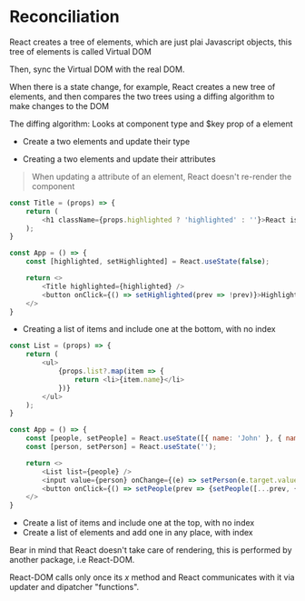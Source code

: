 # Reconciliation

React creates a tree of elements, which are just plai Javascript objects, this tree
of elements is called Virtual DOM

Then, sync the Virtual DOM with the real DOM.

When there is a state change, for example, React creates a new tree of elements, and then compares
the two trees using a diffing algorithm to make changes to the DOM

The diffing algorithm:
Looks at component type and $key prop of a element

- Create a two elements and update their type

- Creating a two elements and update their attributes

> When updating a attribute of an element, React doesn't re-render the component

````Javascript
const Title = (props) => {
    return (
        <h1 className={props.highlighted ? 'highlighted' : ''}>React is awesome</h1>
    );
}

const App = () => {
    const [highlighted, setHighlighted] = React.useState(false);

    return <>
        <Title highlighted={highlighted} />
        <button onClick={() => setHighlighted(prev => !prev)}>Highlight Title</button>
    </>
}
````

- Creating a list of items and include one at the bottom, with no index
````Javascript
const List = (props) => {
    return (
        <ul>
            {props.list?.map(item => {
                return <li>{item.name}</li>
            })}
        </ul>
    );
}

const App = () => {
    const [people, setPeople] = React.useState([{ name: 'John' }, { name: 'Janesse' }]);
    const [person, setPerson] = React.useState('');

    return <>
        <List list={people} />
        <input value={person} onChange={(e) => setPerson(e.target.value)}/>
        <button onClick={() => setPeople(prev => {setPeople([...prev, { name: person }])})}>Add more</button>
    </>
}
````

- Create a list of items and include one at the top, with no index
- Create a list of elements and add one in any place, with index

Bear in mind that React doesn't take care of rendering, this is performed by another package, i.e React-DOM.

React-DOM calls only once its *x* method and React communicates with it via updater and dipatcher "functions".